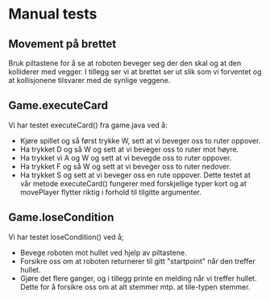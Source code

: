 # Manual tests

## Movement på brettet
Bruk piltastene for å se at roboten beveger seg der den skal og at den kolliderer med vegger. I tillegg ser vi at brettet ser ut slik som vi forventet og at kollisjonene tilsvarer med de synlige veggene.

## Game.executeCard
Vi har testet executeCard() fra game.java ved å:
 - Kjøre spillet og så først trykke W, sett at vi beveger oss to ruter oppover.
 - Ha trykket D og så W og sett at vi beveger oss to ruter mot høyre. 
 - Ha trykket vi A og W og sett at vi bevegde oss to ruter oppover. 
 - Ha trykket F og så W og sett at vi beveger oss to ruter nedover. 
 - Ha trykket S og sett at vi beveger oss en rute oppover. 
 Dette testet at vår metode executeCard() fungerer med forskjellige typer kort og at movePlayer flytter riktig i forhold til tilgitte argumenter.
 
 ## Game.loseCondition
 Vi har testet loseCondition() ved å;
 - Bevege roboten mot hullet ved hjelp av piltastene.
 - Forsikre oss om at roboten returnerer til gitt "startpoint" når den treffer hullet.
 - Gjøre det flere ganger, og i tillegg printe en melding når vi treffer hullet. Dette for å forsikre oss om at alt stemmer mtp. at tile-typen stemmer.
